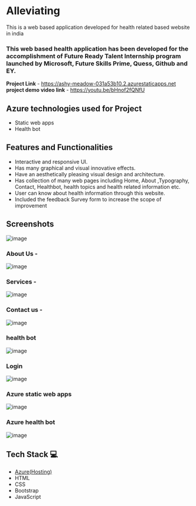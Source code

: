 #  Alleviating 

This is a web based application developed for health related based website in india

### This web based health application has been developed for the accomplishment of Future Ready Talent Internship program launched by Microsoft, Future Skills Prime, Quess, Github and EY.


**Project Link** - https://ashy-meadow-031a53b10.2.azurestaticapps.net
**project demo video link** - https://youtu.be/bHnof2fQNfU

## Azure technologies used for Project

- Static web apps
- Health bot

## Features and Functionalities 

- Interactive and responsive UI.
- Has many graphical and visual innovative effects.
- Have an aesthetically pleasing visual design and architecture.
- Has collection of many web pages including Home, About ,Typography, Contact, Healthbot, health topics and health related information etc.
- User can know about health information through this website.
- Included the feedback Survey form to increase the scope of improvement 

## Screenshots
![image](https://user-images.githubusercontent.com/102048772/206890774-7617aca9-f925-4956-b140-e6276d76a774.png)




   

### About Us -
![image](https://user-images.githubusercontent.com/102048772/206890818-0d24ddd7-0582-4bf4-be01-98e1f556698c.png)



### Services -
![image](https://user-images.githubusercontent.com/102048772/206890946-d825044f-4051-4568-8730-a72c5a7cc41c.png)



### Contact us -
![image](https://user-images.githubusercontent.com/102048772/206890965-15cbb37f-6e73-48a3-b9b0-be34d1e8b6b0.png)



### health bot
![image](https://user-images.githubusercontent.com/102048772/206890984-37ad0e37-f4ca-4523-b1ed-f43e7005fb98.png)



### Login
![image](https://user-images.githubusercontent.com/102048772/206891026-f160f30f-2123-4cad-b80a-7236d2d27c16.png)


### Azure static web apps
![image](https://user-images.githubusercontent.com/102048772/206891209-8c7b4ac6-85a7-4953-afad-0806b8e77fd9.png)


### Azure health bot 
![image](https://user-images.githubusercontent.com/102048772/206891250-9fc0ceb6-1648-4bb4-afbd-016f3323312f.png)


## Tech Stack 💻

- [Azure(Hosting)](https://azure.microsoft.com/en-in/features/azure-portal/)
- HTML
- CSS
- Bootstrap
- JavaScript
